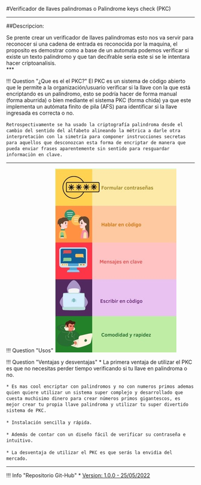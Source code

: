 #Verificador de llaves palindromas o Palindrome keys check (PKC)
***
##Descripcion:
<div class=text-justify>
Se prente crear un verificador de llaves palindromas esto nos va servir para reconocer si una cadena de entrada es reconocida por la maquina, el proposito es demostrar como a base de un automata podemos verificar si existe un texto palindromo y que tan decifrable seria este si se le intentara hacer criptoanalisis.
</div>
***


!!! Question "¿Que es el el PKC?"
    El PKC es un sistema de código abierto que le permite a la organización/usuario verificar si la llave con la que está encriptando es un palíndromo, esto se podría hacer de forma manual (forma aburrida) o bien mediante el sistema PKC (forma chida) ya que este implementa un autómata finito de pila (AFS) para identificar si la llave ingresada es correcta o no.

    Retrospectivamente se ha usado la criptografía palindroma desde el cambio del sentido del alfabeto alineando la métrica a darle otra  interpretaciòn con la simetría para componer instrucciones secretas para aquellos que desconozcan esta forma de encriptar de manera que pueda enviar frases aparentemente sin sentido para resguardar informaciòn en clave.

***

!!! Question "Usos"
    ![texto alternativo](img/imagen10.jpg) 

!!! Question "Ventajas y desventajas"
    * La primera ventaja de utilizar el PKC es que no necesitas perder tiempo verificando si tu llave en palindroma o no.

    * Es mas cool encriptar con palindromos y no con numeros primos ademas quien quiere utilizar un sistema super complejo y desarrollado que cuesta muchisimo dinero para crear números primos gigantescos, es mejor crear tu propia llave palindroma y utilizar tu super divertido sistema de PKC.

    * Instalación sencilla y rápida.

    * Además de contar con un diseño fácil de verificar su contraseña e intuitivo.
 
    * La desventaja de utilizar el PKC es que serás la envidia del mercado.
***

!!! Info "Repositorio Git-Hub"
    * [Version: 1.0.0 - 25/05/2022](https://github.com/Jonhystreet/Verificador-de-llaves-palindromas)
